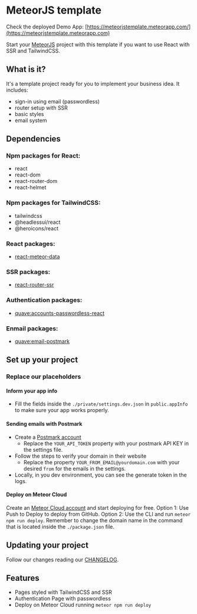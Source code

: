 # MeteorJS template

Check the deployed Demo App: [https://meteorjstemplate.meteorapp.com/](https://meteorjstemplate.meteorapp.com)

Start your [MeteorJS](https://meteor.com) project with this template if you want to use React with SSR and TailwindCSS.

## What is it?

It's a template project ready for you to implement your business idea. It includes:

- sign-in using email (passwordless)
- router setup with SSR
- basic styles
- email system

## Dependencies

### Npm packages for React:

- react
- react-dom
- react-router-dom
- react-helmet

### Npm packages for TailwindCSS:
- tailwindcss
- @headlessui/react
- @heroicons/react

### React packages:
- [react-meteor-data](https://github.com/meteor/react-packages/tree/master/packages/react-meteor-data)

### SSR packages:
- [react-router-ssr](https://github.com/Meteor-Community-Packages/react-router-ssr)

### Authentication packages:
- [quave:accounts-passwordless-react](https://github.com/quavedev/accounts-passwordless-react)

### Enmail packages:
- [quave:email-postmark](https://github.com/quavedev/email-postmark)

## Set up your project

### Replace our placeholders

#### Inform your app info
- Fill the fields inside the `./private/settings.dev.json` in `public.appInfo` to make sure your app works properly.

#### Sending emails with Postmark

- Create a [Postmark account](https://postmarkapp.com/signup) 
  - Replace the `YOUR_API_TOKEN` property with your postmark API KEY in the settings file.
- Follow the steps to verify your domain in their website
  - Replace the property `YOUR_FROM_EMAIL@yourdomain.com` with your desired `from` for the emails in the settings.
- Locally, in you dev environment, you can see the generate token in the logs.

#### Deploy on Meteor Cloud

Create an [Meteor Cloud account](https://meteor.com/cloud) and start deploying for free.
Option 1: Use Push to Deploy to deploy from GitHub.
Option 2: Use the CLI and run `meteor npm run deploy`. Remember to change the domain name in the command that is located inside the `./package.json` file.

## Updating your project

Follow our changes reading our [CHANGELOG](CHANGELOG.md).

## Features

- Pages styled with TailwindCSS and SSR
- Authentication Page with passwordless
- Deploy on Meteor Cloud running `meteor npm run deploy`
